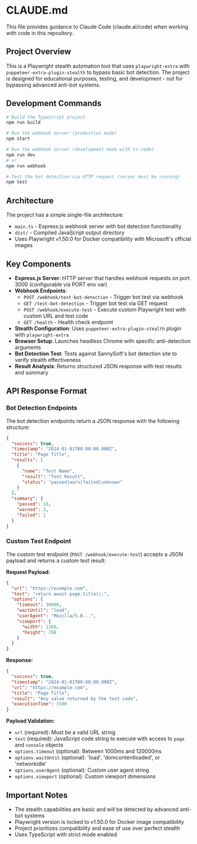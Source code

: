 # CLAUDE.md

This file provides guidance to Claude Code (claude.ai/code) when working with code in this repository.

## Project Overview

This is a Playwright stealth automation tool that uses `playwright-extra` with `puppeteer-extra-plugin-stealth` to bypass basic bot detection. The project is designed for educational purposes, testing, and development - not for bypassing advanced anti-bot systems.

## Development Commands

```bash
# Build the TypeScript project
npm run build

# Run the webhook server (production mode)
npm start

# Run the webhook server (development mode with ts-node)
npm run dev
# or
npm run webhook

# Test the bot detection via HTTP request (server must be running)
npm test
```

## Architecture

The project has a simple single-file architecture:

- `main.ts` - Express.js webhook server with bot detection functionality
- `dist/` - Compiled JavaScript output directory
- Uses Playwright v1.50.0 for Docker compatibility with Microsoft's official images

## Key Components

- **Express.js Server**: HTTP server that handles webhook requests on port 3000 (configurable via PORT env var)
- **Webhook Endpoints**:
  - `POST /webhook/test-bot-detection` - Trigger bot test via webhook
  - `GET /test-bot-detection` - Trigger bot test via GET request
  - `POST /webhook/execute-test` - Execute custom Playwright test with custom URL and test code
  - `GET /health` - Health check endpoint
- **Stealth Configuration**: Uses `puppeteer-extra-plugin-stealth` plugin with `playwright-extra`
- **Browser Setup**: Launches headless Chrome with specific anti-detection arguments
- **Bot Detection Test**: Tests against SannySoft's bot detection site to verify stealth effectiveness
- **Result Analysis**: Returns structured JSON response with test results and summary

## API Response Format

### Bot Detection Endpoints
The bot detection endpoints return a JSON response with the following structure:

```json
{
  "success": true,
  "timestamp": "2024-01-01T00:00:00.000Z",
  "title": "Page Title",
  "results": [
    {
      "name": "Test Name",
      "result": "Test Result",
      "status": "passed|warn|failed|unknown"
    }
  ],
  "summary": {
    "passed": 10,
    "warned": 2,
    "failed": 1
  }
}
```

### Custom Test Endpoint
The custom test endpoint (`POST /webhook/execute-test`) accepts a JSON payload and returns a custom test result:

**Request Payload:**
```json
{
  "url": "https://example.com",
  "test": "return await page.title();",
  "options": {
    "timeout": 30000,
    "waitUntil": "load",
    "userAgent": "Mozilla/5.0...",
    "viewport": {
      "width": 1366,
      "height": 768
    }
  }
}
```

**Response:**
```json
{
  "success": true,
  "timestamp": "2024-01-01T00:00:00.000Z",
  "url": "https://example.com",
  "title": "Page Title",
  "result": "Any value returned by the test code",
  "executionTime": 1500
}
```

**Payload Validation:**
- `url` (required): Must be a valid URL string
- `test` (required): JavaScript code string to execute with access to `page` and `console` objects
- `options.timeout` (optional): Between 1000ms and 120000ms
- `options.waitUntil` (optional): 'load', 'domcontentloaded', or 'networkidle'
- `options.userAgent` (optional): Custom user agent string
- `options.viewport` (optional): Custom viewport dimensions

## Important Notes

- The stealth capabilities are basic and will be detected by advanced anti-bot systems
- Playwright version is locked to v1.50.0 for Docker image compatibility
- Project prioritizes compatibility and ease of use over perfect stealth
- Uses TypeScript with strict mode enabled
